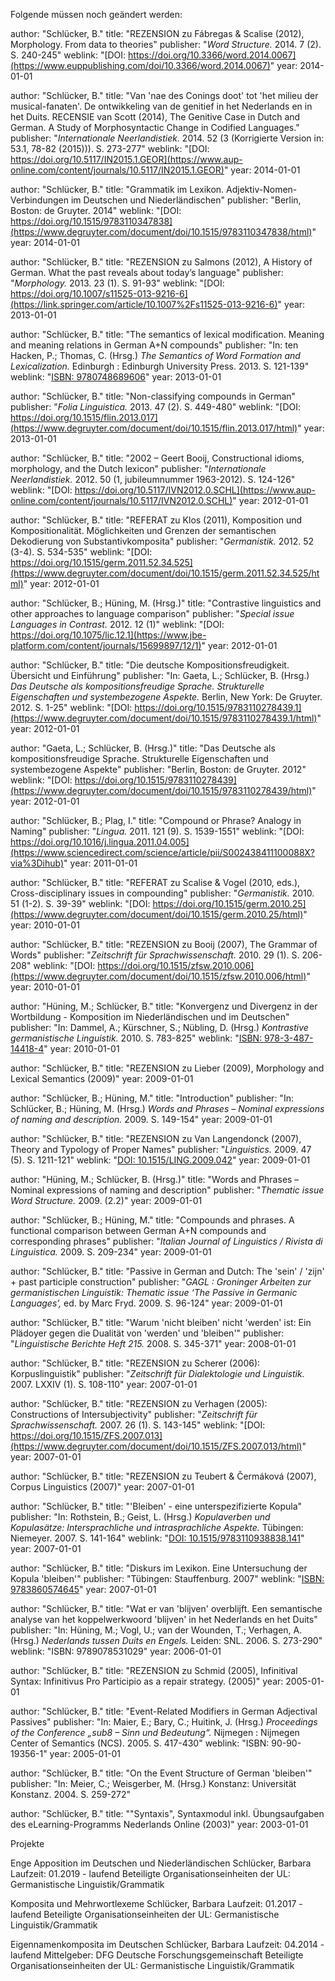 
Folgende müssen noch geändert werden:


author: "Schlücker, B."
title: "REZENSION zu Fábregas & Scalise (2012), Morphology. From data to theories"
publisher: "<i>Word Structure.</i> 2014. 7 (2). S. 240-245"
weblink: "[DOI: https://doi.org/10.3366/word.2014.0067](https://www.euppublishing.com/doi/10.3366/word.2014.0067)"
year: 2014-01-01

author: "Schlücker, B."
title: "Van 'nae des Conings doot' tot 'het milieu der musical-fanaten'. De ontwikkeling van de genitief in het Nederlands en in het Duits. RECENSIE van Scott (2014), The Genitive Case in Dutch and German. A Study of Morphosyntactic Change in Codified Languages."
publisher: "<i>Internationale Neerlandistiek.</i> 2014. 52 (3 (Korrigierte Version in: 53.1, 78-82 (2015))). S. 273-277"
weblink: "[DOI: https://doi.org/10.5117/IN2015.1.GEOR](https://www.aup-online.com/content/journals/10.5117/IN2015.1.GEOR)"
year: 2014-01-01

author: "Schlücker, B."
title: "Grammatik im Lexikon. Adjektiv-Nomen-Verbindungen im Deutschen und Niederländischen"
publisher: "Berlin, Boston: de Gruyter. 2014"
weblink: "[DOI: https://doi.org/10.1515/9783110347838](https://www.degruyter.com/document/doi/10.1515/9783110347838/html)"
year: 2014-01-01

author: "Schlücker, B."
title: "REZENSION zu Salmons (2012), A History of German. What the past reveals about today’s language"
publisher: "<i>Morphology.</i> 2013. 23 (1). S. 91-93"
weblink: "[DOI: https://doi.org/10.1007/s11525-013-9216-6](https://link.springer.com/article/10.1007%2Fs11525-013-9216-6)"
year: 2013-01-01

author: "Schlücker, B."
title: "The semantics of lexical modification. Meaning and meaning relations in German A+N compounds"
publisher: "In: ten Hacken, P.; Thomas, C. (Hrsg.)
<i>The Semantics of Word Formation and Lexicalization.</i> Edinburgh : Edinburgh University Press. 2013. S. 121-139"
weblink: "[ISBN: 9780748689606](https://katalog.ub.uni-leipzig.de/Record/0-750767715)"
year: 2013-01-01

author: "Schlücker, B."
title: "Non-classifying compounds in German"
publisher: "<i>Folia Linguistica.</i> 2013. 47 (2). S. 449-480"
weblink: "[DOI: https://doi.org/10.1515/flin.2013.017](https://www.degruyter.com/document/doi/10.1515/flin.2013.017/html)"
year: 2013-01-01

author: "Schlücker, B."
title: "2002 – Geert Booij, Constructional idioms, morphology, and the Dutch lexicon"
publisher: "<i>Internationale Neerlandistiek.</i> 2012. 50 (1, jubileumnummer 1963-2012). S. 124-126"
weblink: "[DOI: https://doi.org/10.5117/IVN2012.0.SCHL](https://www.aup-online.com/content/journals/10.5117/IVN2012.0.SCHL)"
year: 2012-01-01

author: "Schlücker, B."
title: "REFERAT zu Klos (2011), Komposition und Kompositionalität. Möglichkeiten und Grenzen der semantischen Dekodierung von Substantivkomposita"
publisher: "<i>Germanistik.</i> 2012. 52 (3-4). S. 534-535"
weblink: "[DOI: https://doi.org/10.1515/germ.2011.52.34.525](https://www.degruyter.com/document/doi/10.1515/germ.2011.52.34.525/html)"
year: 2012-01-01

author: "Schlücker, B.; Hüning, M. (Hrsg.)"
title: "Contrastive linguistics and other approaches to language comparison"
publisher: "<i>Special issue Languages in Contrast.</i> 2012. 12 (1)"
weblink: "[DOI: https://doi.org/10.1075/lic.12.1](https://www.jbe-platform.com/content/journals/15699897/12/1)"
year: 2012-01-01

author: "Schlücker, B."
title: "Die deutsche Kompositionsfreudigkeit. Übersicht und Einführung"
publisher: "In: Gaeta, L.; Schlücker, B. (Hrsg.)
<i>Das Deutsche als kompositionsfreudige Sprache. Strukturelle Eigenschaften und systembezogene Aspekte.</i> Berlin, New York: De Gruyter. 2012. S. 1-25"
weblink: "[DOI: https://doi.org/10.1515/9783110278439.1](https://www.degruyter.com/document/doi/10.1515/9783110278439.1/html)"
year: 2012-01-01

author: "Gaeta, L.; Schlücker, B. (Hrsg.)"
title: "Das Deutsche als kompositionsfreudige Sprache. Strukturelle Eigenschaften und systembezogene Aspekte"
publisher: "Berlin, Boston: de Gruyter. 2012"
weblink: "[DOI: https://doi.org/10.1515/9783110278439](https://www.degruyter.com/document/doi/10.1515/9783110278439/html)"
year: 2012-01-01

author: "Schlücker, B.; Plag, I."
title: "Compound or Phrase? Analogy in Naming"
publisher: "<i>Lingua.</i> 2011. 121 (9). S. 1539-1551"
weblink: "[DOI: https://doi.org/10.1016/j.lingua.2011.04.005](https://www.sciencedirect.com/science/article/pii/S002438411100088X?via%3Dihub)"
year: 2011-01-01

author: "Schlücker, B."
title: "REFERAT zu Scalise & Vogel (2010, eds.), Cross-disciplinary issues in compounding"
publisher: "<i>Germanistik.</i> 2010. 51 (1-2). S. 39-39"
weblink: "[DOI: https://doi.org/10.1515/germ.2010.25](https://www.degruyter.com/document/doi/10.1515/germ.2010.25/html)"
year: 2010-01-01

author: "Schlücker, B."
title: "REZENSION zu Booij (2007), The Grammar of Words"
publisher: "<i>Zeitschrift für Sprachwissenschaft.</i> 2010. 29 (1). S. 206-208"
weblink: "[DOI: https://doi.org/10.1515/zfsw.2010.006](https://www.degruyter.com/document/doi/10.1515/zfsw.2010.006/html)"
year: 2010-01-01

author: "Hüning, M.; Schlücker, B."
title: "Konvergenz und Divergenz in der Wortbildung - Komposition im Niederländischen und im Deutschen"
publisher: "In: Dammel, A.; Kürschner, S.; Nübling, D. (Hrsg.)
<i>Kontrastive germanistische Linguistik.</i> 2010. S. 783-825"
weblink: "[ISBN: 978-3-487-14418-4](https://katalog.ub.uni-leipzig.de/Record/0-1399600184)"
year: 2010-01-01

author: "Schlücker, B."
title: "REZENSION zu Lieber (2009), Morphology and Lexical Semantics (2009)"
year: 2009-01-01

author: "Schlücker, B.; Hüning, M."
title: "Introduction"
publisher: "In: Schlücker, B.; Hüning, M. (Hrsg.)
<i>Words and Phrases – Nominal expressions of naming and description.</i> 2009. S. 149-154"
year: 2009-01-01

author: "Schlücker, B."
title: "REZENSION zu Van Langendonck (2007), Theory and Typology of Proper Names"
publisher: "<i>Linguistics.</i> 2009. 47 (5). S. 1211-121"
weblink: "[DOI: 10.1515/LING.2009.042](https://www.degruyter.com/document/doi/10.1515/LING.2009.042/html)"
year: 2009-01-01

author: "Hüning, M.; Schlücker, B. (Hrsg.)"
title: "Words and Phrases – Nominal expressions of naming and description"
publisher: "<i>Thematic issue Word Structure.</i> 2009. (2.2)"
year: 2009-01-01

author: "Schlücker, B.; Hüning, M."
title: "Compounds and phrases. A functional comparison between German A+N compounds and corresponding phrases"
publisher: "<i>Italian Journal of Linguistics / Rivista di Linguistica.</i> 2009. S. 209-234"
year: 2009-01-01

author: "Schlücker, B."
title: "Passive in German and Dutch: The 'sein' / 'zijn' + past participle construction"
publisher: "<i>GAGL : Groninger Arbeiten zur germanistischen Linguistik: Thematic issue ‘The Passive in Germanic Languages’,</i> ed. by Marc Fryd. 2009. S. 96-124"
year: 2009-01-01

author: "Schlücker, B."
title: "Warum 'nicht bleiben' nicht 'werden' ist: Ein Plädoyer gegen die Dualität von 'werden' und 'bleiben'"
publisher: "<i>Linguistische Berichte Heft 215.</i> 2008. S. 345-371"
year: 2008-01-01

author: "Schlücker, B."
title: "REZENSION zu Scherer (2006): Korpuslinguistik"
publisher: "<i>Zeitschrift für Dialektologie und Linguistik.</i> 2007. LXXIV (1). S. 108-110"
year: 2007-01-01

author: "Schlücker, B."
title: "REZENSION zu Verhagen (2005): Constructions of Intersubjectivity"
publisher: "<i>Zeitschrift für Sprachwissenschaft.</i> 2007. 26 (1). S. 143-145"
weblink: "[DOI: https://doi.org/10.1515/ZFS.2007.013](https://www.degruyter.com/document/doi/10.1515/ZFS.2007.013/html)"
year: 2007-01-01

author: "Schlücker, B."
title: "REZENSION zu Teubert & Čermáková (2007), Corpus Linguistics (2007)"
year: 2007-01-01

author: "Schlücker, B."
title: "'Bleiben' - eine unterspezifizierte Kopula"
publisher: "In: Rothstein, B.; Geist, L. (Hrsg.)
<i>Kopulaverben und Kopulasätze: Intersprachliche und intrasprachliche Aspekte.</i> Tübingen: Niemeyer. 2007. S. 141-164"
weblink: "[DOI: 10.1515/9783110938838.141](https://www.degruyter.com/document/doi/10.1515/9783110938838.141/html)"
year: 2007-01-01

author: "Schlücker, B."
title: "Diskurs im Lexikon. Eine Untersuchung der Kopula 'bleiben'"
publisher: "Tübingen: Stauffenburg. 2007"
weblink: "[ISBN: 9783860574645](https://katalog.ub.uni-leipzig.de/Record/0-538644508)"
year: 2007-01-01

author: "Schlücker, B."
title: "Wat er van 'blijven' overblijft. Een semantische analyse van het koppelwerkwoord 'blijven' in het Nederlands en het Duits"
publisher: "In: Hüning, M.; Vogl, U.; van der Wounden, T.; Verhagen, A. (Hrsg.)
<i>Nederlands tussen Duits en Engels.</i> Leiden: SNL. 2006. S. 273-290"
weblink: "ISBN: 9789078531029"
year: 2006-01-01

author: "Schlücker, B."
title: "REZENSION zu Schmid (2005), Infinitival Syntax: Infinitivus Pro Participio as a repair strategy. (2005)"
year: 2005-01-01

author: "Schlücker, B."
title: "Event-Related Modifiers in German Adjectival Passives"
publisher: "In: Maier, E.; Bary, C.; Huitink, J. (Hrsg.)
<i>Proceedings of the Conference „sub8 – Sinn und Bedeutung“.</i> Nijmegen : Nijmegen Center of Semantics (NCS). 2005. S. 417-430"
weblink: "ISBN: 90-90-19356-1"
year: 2005-01-01

author: "Schlücker, B."
title: "On the Event Structure of German 'bleiben'"
publisher: "In: Meier, C.; Weisgerber, M. (Hrsg.)
Konstanz: Universität Konstanz. 2004. S. 259-272"

author: "Schlücker, B."
title: ""Syntaxis", Syntaxmodul inkl. Übungsaufgaben des eLearning-Programms Nederlands Online (2003)"
year: 2003-01-01


Projekte

Enge Apposition im Deutschen und Niederländischen
Schlücker, Barbara
Laufzeit: 01.2019 - laufend
Beteiligte Organisationseinheiten der UL: Germanistische Linguistik/Grammatik

Komposita und Mehrwortlexeme
Schlücker, Barbara
Laufzeit: 01.2017 - laufend
Beteiligte Organisationseinheiten der UL: Germanistische Linguistik/Grammatik

Eigennamenkomposita im Deutschen
Schlücker, Barbara
Laufzeit: 04.2014 - laufend
Mittelgeber: DFG Deutsche Forschungsgemeinschaft
Beteiligte Organisationseinheiten der UL: Germanistische Linguistik/Grammatik
